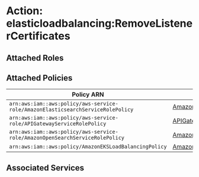 # Action: elasticloadbalancing:RemoveListenerCertificates

## Attached Roles

## Attached Policies

| Policy ARN | Policy Name |
|------------|-------------|
| `arn:aws:iam::aws:policy/aws-service-role/AmazonElasticsearchServiceRolePolicy` | [AmazonElasticsearchServiceRolePolicy](../policies.md#amazonelasticsearchservicerolepolicy) |
| `arn:aws:iam::aws:policy/aws-service-role/APIGatewayServiceRolePolicy` | [APIGatewayServiceRolePolicy](../policies.md#apigatewayservicerolepolicy) |
| `arn:aws:iam::aws:policy/aws-service-role/AmazonOpenSearchServiceRolePolicy` | [AmazonOpenSearchServiceRolePolicy](../policies.md#amazonopensearchservicerolepolicy) |
| `arn:aws:iam::aws:policy/AmazonEKSLoadBalancingPolicy` | [AmazonEKSLoadBalancingPolicy](../policies.md#amazoneksloadbalancingpolicy) |

## Associated Services

